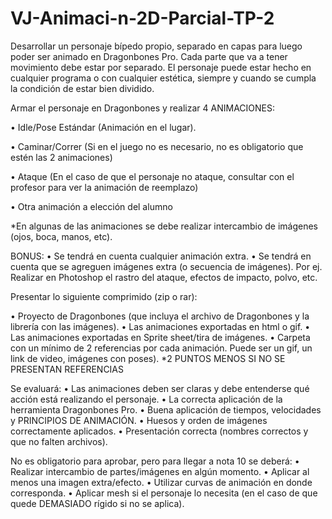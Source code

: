 # VJ-Animaci-n-2D-Parcial-TP-2
Desarrollar un personaje bípedo propio, separado en capas para luego poder ser animado en Dragonbones Pro. Cada parte que va a tener movimiento debe estar por separado. El personaje puede estar hecho en cualquier programa o con cualquier estética, siempre y cuando se cumpla la condición de estar bien dividido.


Armar el personaje en Dragonbones y realizar 4 ANIMACIONES:

• Idle/Pose Estándar (Animación en el lugar).

• Caminar/Correr
(Si en el juego no es necesario, no es obligatorio que estén las 2 animaciones)

• Ataque
(En el caso de que el personaje no ataque, consultar con el profesor para ver la
animación de reemplazo)

• Otra animación a elección del alumno

*En algunas de las animaciones se debe realizar intercambio de imágenes (ojos, boca, manos, etc). 

BONUS:
• Se tendrá en cuenta cualquier animación extra.
• Se tendrá en cuenta que se agreguen imágenes extra (o secuencia de imágenes).
Por ej. Realizar en Photoshop el rastro del ataque, efectos de impacto, polvo, etc. 

Presentar lo siguiente comprimido (zip o rar):

• Proyecto de Dragonbones (que incluya el archivo de Dragonbones y la librería con
las imágenes).
• Las animaciones exportadas en html o gif.
• Las animaciones exportadas en Sprite sheet/tira de imágenes.
• Carpeta con un mínimo de 2 referencias por cada animación. Puede ser un gif, un
link de video, imágenes con poses). *2 PUNTOS MENOS SI NO SE PRESENTAN
REFERENCIAS

Se evaluará:
• Las animaciones deben ser claras y debe entenderse qué acción está realizando el
personaje.
• La correcta aplicación de la herramienta Dragonbones Pro.
• Buena aplicación de tiempos, velocidades y PRINCIPIOS DE ANIMACIÓN.
• Huesos y orden de imágenes correctamente aplicados.
• Presentación correcta (nombres correctos y que no falten archivos).

No es obligatorio para aprobar, pero para llegar a nota 10 se deberá:
• Realizar intercambio de partes/imágenes en algún momento.
• Aplicar al menos una imagen extra/efecto.
• Utilizar curvas de animación en donde corresponda.
• Aplicar mesh si el personaje lo necesita (en el caso de que quede DEMASIADO
rígido si no se aplica).
